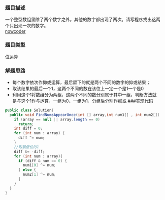 ### 题目描述
一个整型数组里除了两个数字之外，其他的数字都出现了两次。请写程序找出这两个只出现一次的数字。  
[nowcoder](https://www.nowcoder.com/practice/e02fdb54d7524710a7d664d082bb7811?tpId=13&tqId=11193&rp=1&ru=/ta/coding-interviews&qru=/ta/coding-interviews/question-ranking)
### 题目类型
位运算
### 解题思路
- 每个数字依次作抑或运算，最后留下的就是两个不同的数字的抑或结果；
- 取该结果的最后一个1，这两个不同的数在该位上一定一个是1一个是0
- 利用这个1将数组分为两组，这两个不同的数分别属于其中一组，判断方法就是与这个1作与运算，一组为0，一组为1，分组后分别作抑或
###实现代码
```java
public class Solution{
  public void FindNumsAppearOnce(int [] array,int num1[] , int num2[]) {
    if (array == null || array.length == 0)
      return;
    int diff = 0;
    for (int num : array) {
      diff ^= num;
    }
    //取最低位的1
    diff &= -diff;
    for (int num : array){
      if (diff & num == 0) {
        num1[0] ^= num;
      } else {
        num2[1] ^= num;
      }
    }
  }
}
```
